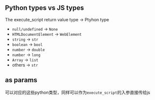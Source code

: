 ## Python types vs JS types
The execute_script return value type -> Ptyhon type

- `null/undefined` -> `None`
- `HTMLDocumentElement` -> `WebElement`
- `string` -> `str`
- `boolean` -> `bool`
- `number` -> `double`
- `number` -> `long`
- `Array` -> `list`
- others -> `str`

## as params
可以对应的这些python类型，同样可以作为`execute_script`的入参直接传给js